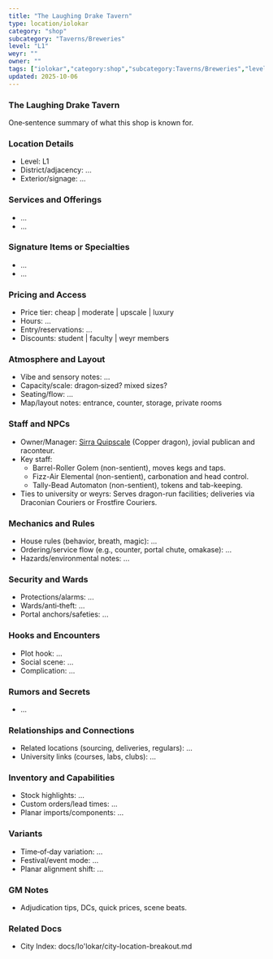 ```yaml
---
title: "The Laughing Drake Tavern"
type: location/iolokar
category: "shop"
subcategory: "Taverns/Breweries"
level: "L1"
weyr: ""
owner: ""
tags: ["iolokar","category:shop","subcategory:Taverns/Breweries","level:L1"]
updated: 2025-10-06
---
```

### The Laughing Drake Tavern

One‑sentence summary of what this shop is known for.

### Location Details

- Level: L1
- District/adjacency: ...
- Exterior/signage: ...

### Services and Offerings

- ...
- ...

### Signature Items or Specialties

- ...
- ...

### Pricing and Access

- Price tier: cheap | moderate | upscale | luxury
- Hours: ...
- Entry/reservations: ...
- Discounts: student | faculty | weyr members

### Atmosphere and Layout

- Vibe and sensory notes: ...
- Capacity/scale: dragon‑sized? mixed sizes?
- Seating/flow: ...
- Map/layout notes: entrance, counter, storage, private rooms

### Staff and NPCs

- Owner/Manager: [Sirra Quipscale](../People/sirra-quipscale.md) (Copper dragon), jovial publican and raconteur.
- Key staff:
  - Barrel-Roller Golem (non-sentient), moves kegs and taps.
  - Fizz-Air Elemental (non-sentient), carbonation and head control.
  - Tally-Bead Automaton (non-sentient), tokens and tab-keeping.
- Ties to university or weyrs: Serves dragon-run facilities; deliveries via Draconian Couriers or Frostfire Couriers.

### Mechanics and Rules

- House rules (behavior, breath, magic): ...
- Ordering/service flow (e.g., counter, portal chute, omakase): ...
- Hazards/environmental notes: ...

### Security and Wards

- Protections/alarms: ...
- Wards/anti‑theft: ...
- Portal anchors/safeties: ...

### Hooks and Encounters

- Plot hook: ...
- Social scene: ...
- Complication: ...

### Rumors and Secrets

- ...

### Relationships and Connections

- Related locations (sourcing, deliveries, regulars): ...
- University links (courses, labs, clubs): ...

### Inventory and Capabilities

- Stock highlights: ...
- Custom orders/lead times: ...
- Planar imports/components: ...

### Variants

- Time‑of‑day variation: ...
- Festival/event mode: ...
- Planar alignment shift: ...

### GM Notes

- Adjudication tips, DCs, quick prices, scene beats.

### Related Docs

- City Index: docs/Io'lokar/city-location-breakout.md
